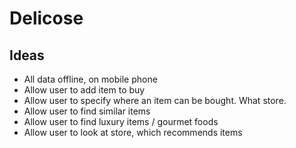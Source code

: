 # Delicose

## Ideas

* All data offline, on mobile phone
* Allow user to add item to buy
* Allow user to specify where an item can be bought. What store.
* Allow user to find similar items
* Allow user to find luxury items / gourmet foods
* Allow user to look at store, which recommends items 
